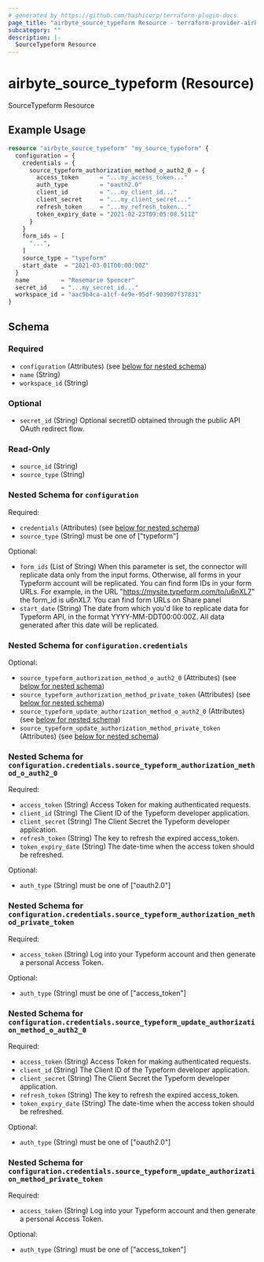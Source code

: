 ```yaml
---
# generated by https://github.com/hashicorp/terraform-plugin-docs
page_title: "airbyte_source_typeform Resource - terraform-provider-airbyte"
subcategory: ""
description: |-
  SourceTypeform Resource
---
```


# airbyte_source_typeform (Resource)

SourceTypeform Resource

## Example Usage

```terraform
resource "airbyte_source_typeform" "my_source_typeform" {
  configuration = {
    credentials = {
      source_typeform_authorization_method_o_auth2_0 = {
        access_token      = "...my_access_token..."
        auth_type         = "oauth2.0"
        client_id         = "...my_client_id..."
        client_secret     = "...my_client_secret..."
        refresh_token     = "...my_refresh_token..."
        token_expiry_date = "2021-02-23T09:05:08.511Z"
      }
    }
    form_ids = [
      "...",
    ]
    source_type = "typeform"
    start_date  = "2021-03-01T00:00:00Z"
  }
  name         = "Rosemarie Spencer"
  secret_id    = "...my_secret_id..."
  workspace_id = "aac9b4ca-a1cf-4e9e-95df-903907f37831"
}
```

<!-- schema generated by tfplugindocs -->
## Schema

### Required

- `configuration` (Attributes) (see [below for nested schema](#nestedatt--configuration))
- `name` (String)
- `workspace_id` (String)

### Optional

- `secret_id` (String) Optional secretID obtained through the public API OAuth redirect flow.

### Read-Only

- `source_id` (String)
- `source_type` (String)

<a id="nestedatt--configuration"></a>
### Nested Schema for `configuration`

Required:

- `credentials` (Attributes) (see [below for nested schema](#nestedatt--configuration--credentials))
- `source_type` (String) must be one of ["typeform"]

Optional:

- `form_ids` (List of String) When this parameter is set, the connector will replicate data only from the input forms. Otherwise, all forms in your Typeform account will be replicated. You can find form IDs in your form URLs. For example, in the URL "https://mysite.typeform.com/to/u6nXL7" the form_id is u6nXL7. You can find form URLs on Share panel
- `start_date` (String) The date from which you'd like to replicate data for Typeform API, in the format YYYY-MM-DDT00:00:00Z. All data generated after this date will be replicated.

<a id="nestedatt--configuration--credentials"></a>
### Nested Schema for `configuration.credentials`

Optional:

- `source_typeform_authorization_method_o_auth2_0` (Attributes) (see [below for nested schema](#nestedatt--configuration--credentials--source_typeform_authorization_method_o_auth2_0))
- `source_typeform_authorization_method_private_token` (Attributes) (see [below for nested schema](#nestedatt--configuration--credentials--source_typeform_authorization_method_private_token))
- `source_typeform_update_authorization_method_o_auth2_0` (Attributes) (see [below for nested schema](#nestedatt--configuration--credentials--source_typeform_update_authorization_method_o_auth2_0))
- `source_typeform_update_authorization_method_private_token` (Attributes) (see [below for nested schema](#nestedatt--configuration--credentials--source_typeform_update_authorization_method_private_token))

<a id="nestedatt--configuration--credentials--source_typeform_authorization_method_o_auth2_0"></a>
### Nested Schema for `configuration.credentials.source_typeform_authorization_method_o_auth2_0`

Required:

- `access_token` (String) Access Token for making authenticated requests.
- `client_id` (String) The Client ID of the Typeform developer application.
- `client_secret` (String) The Client Secret the Typeform developer application.
- `refresh_token` (String) The key to refresh the expired access_token.
- `token_expiry_date` (String) The date-time when the access token should be refreshed.

Optional:

- `auth_type` (String) must be one of ["oauth2.0"]


<a id="nestedatt--configuration--credentials--source_typeform_authorization_method_private_token"></a>
### Nested Schema for `configuration.credentials.source_typeform_authorization_method_private_token`

Required:

- `access_token` (String) Log into your Typeform account and then generate a personal Access Token.

Optional:

- `auth_type` (String) must be one of ["access_token"]


<a id="nestedatt--configuration--credentials--source_typeform_update_authorization_method_o_auth2_0"></a>
### Nested Schema for `configuration.credentials.source_typeform_update_authorization_method_o_auth2_0`

Required:

- `access_token` (String) Access Token for making authenticated requests.
- `client_id` (String) The Client ID of the Typeform developer application.
- `client_secret` (String) The Client Secret the Typeform developer application.
- `refresh_token` (String) The key to refresh the expired access_token.
- `token_expiry_date` (String) The date-time when the access token should be refreshed.

Optional:

- `auth_type` (String) must be one of ["oauth2.0"]


<a id="nestedatt--configuration--credentials--source_typeform_update_authorization_method_private_token"></a>
### Nested Schema for `configuration.credentials.source_typeform_update_authorization_method_private_token`

Required:

- `access_token` (String) Log into your Typeform account and then generate a personal Access Token.

Optional:

- `auth_type` (String) must be one of ["access_token"]


